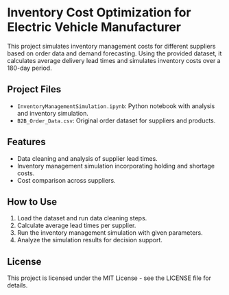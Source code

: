 # Inventory Cost Optimization for Electric Vehicle Manufacturer

This project simulates inventory management costs for different suppliers based on order data and demand forecasting. Using the provided dataset, it calculates average delivery lead times and simulates inventory costs over a 180-day period.

## Project Files

- `InventoryManagementSimulation.ipynb`: Python notebook with analysis and inventory simulation.
- `B2B_Order_Data.csv`: Original order dataset for suppliers and products.

## Features

- Data cleaning and analysis of supplier lead times.
- Inventory management simulation incorporating holding and shortage costs.
- Cost comparison across suppliers.

## How to Use

1. Load the dataset and run data cleaning steps.
2. Calculate average lead times per supplier.
3. Run the inventory management simulation with given parameters.
4. Analyze the simulation results for decision support.

## License

This project is licensed under the MIT License - see the LICENSE file for details.
